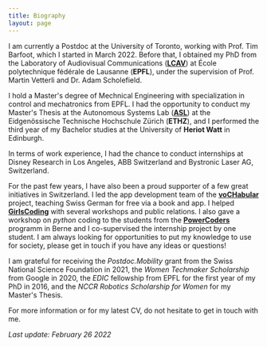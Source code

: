 ```yaml
---
title: Biography
layout: page
---
```


I am currently a Postdoc at the University of Toronto, working with Prof. Tim Barfoot, which I started in March 2022. Before that, I obtained my PhD from the Laboratory of Audiovisual Communications ([**LCAV**](https://lcav.epfl.ch)) at École polytechnique fédérale de Lausanne (**EPFL**), under the supervision of Prof. Martin Vetterli and Dr. Adam Scholefield.

I hold a Master's degree of Mechnical Engineering with specialization in control and mechatronics from EPFL. I had the opportunity to conduct my Master's Thesis at the Autonomous Systems Lab ([**ASL**](https://asl.ethz.ch)) at the Eidgenössische Technische Hochschule Zürich (**ETHZ**), and I performed the third year of my Bachelor studies at the University of **Heriot Watt** in Edinburgh.  

In terms of work experience, I had the chance to conduct internships at Disney Research in Los Angeles, ABB Switzerland and Bystronic Laser AG, Switzerland. 

For the past few years, I have also been a proud supporter of a few great initiatives in Switzerland. I led the app development team of the [**voCHabular**](https://vochabular.ch) project, teaching Swiss German for free via a book and app. I helped [**GirlsCoding**](https://girlscoding.org) with several workshops and public relations. I also gave a workshop on *python* coding to the students from the [**PowerCoders**](https://powercoders.ch) programm in Berne and I co-supervised the internship project by one student. I am always looking for opportunities to put my knowledge to use for society, please get in touch if you have any ideas or questions! 

I am grateful for receiving the *Postdoc.Mobility* grant from the Swiss National Science Foundation in 2021, the *Women Techmaker Scholarship* from Google in 2020, the *EDIC* fellowship from EPFL for the first year of my PhD in 2016, and the *NCCR Robotics Scholarship for Women* for my Master's Thesis.  

For more information or for my latest CV, do not hesitate to get in touch with me.

*Last update: February 26 2022*
